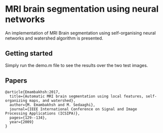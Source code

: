 # MRI brain segmentation using neural networks

An implementation of MRI Brain segmentation using self-organising neural networks and watershed algorithm is presented.

## Getting started

Simply run the demo.m file to see the results over the two test images.

## Papers

```
@article{Emambakhsh:2017,
  title={Automatic MRI brain segmentation using local features, self-organizing maps, and watershed},
  author={M. Emambakhsh and M. Sedaaghi},
  journal={IEEE International Conference on Signal and Image Processing Applications (ICSIPA)},
  pages={129--134},
  year={2009}
}
```
